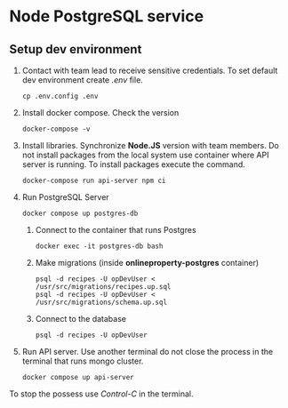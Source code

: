 # Node PostgreSQL service

## Setup dev environment

1. Contact with team lead to receive sensitive credentials. To set default dev environment create _.env_ file.

   ```
   cp .env.config .env
   ```

2. Install docker compose. Check the version

   ```
   docker-compose -v
   ```

3. Install libraries. Synchronize **Node.JS** version with team members. Do not install packages from the local system use container where API server is running. To install packages execute the command.

   ```
   docker-compose run api-server npm ci
   ```

4. Run PostgreSQL Server

   ```
   docker compose up postgres-db
   ```

   1. Connect to the container that runs Postgres

      ```
      docker exec -it postgres-db bash
      ```

   2. Make migrations (inside **onlineproperty-postgres** container)

      ```
      psql -d recipes -U opDevUser < /usr/src/migrations/recipes.up.sql
      psql -d recipes -U opDevUser < /usr/src/migrations/schema.up.sql
      ```

   3. Connect to the database

      ```
      psql -d recipes -U opDevUser
      ```

5. Run API server. Use another terminal do not close the process in the terminal that runs mongo cluster.
   ```
   docker compose up api-server
   ```

To stop the possess use _Control-C_ in the terminal.
